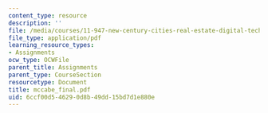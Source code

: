 ```yaml
---
content_type: resource
description: ''
file: /media/courses/11-947-new-century-cities-real-estate-digital-technology-and-design-fall-2004/6ccf00d546290d8b49dd15bd7d1e880e_mccabe_final.pdf
file_type: application/pdf
learning_resource_types:
- Assignments
ocw_type: OCWFile
parent_title: Assignments
parent_type: CourseSection
resourcetype: Document
title: mccabe_final.pdf
uid: 6ccf00d5-4629-0d8b-49dd-15bd7d1e880e
---
```


